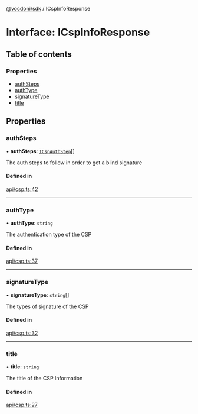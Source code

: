 [@vocdoni/sdk](/sdk) / ICspInfoResponse

# Interface: ICspInfoResponse

## Table of contents

### Properties

- [authSteps](ICspInfoResponse#authsteps)
- [authType](ICspInfoResponse#authtype)
- [signatureType](ICspInfoResponse#signaturetype)
- [title](ICspInfoResponse#title)

## Properties

### authSteps

• **authSteps**: [`ICspAuthStep`](ICspAuthStep)[]

The auth steps to follow in order to get a blind signature

#### Defined in

[api/csp.ts:42](https://github.com/vocdoni/vocdoni-sdk/blob/66360b95227306027699be0e80826ca7975027a0/src/api/csp.ts#L42)

___

### authType

• **authType**: `string`

The authentication type of the CSP

#### Defined in

[api/csp.ts:37](https://github.com/vocdoni/vocdoni-sdk/blob/66360b95227306027699be0e80826ca7975027a0/src/api/csp.ts#L37)

___

### signatureType

• **signatureType**: `string`[]

The types of signature of the CSP

#### Defined in

[api/csp.ts:32](https://github.com/vocdoni/vocdoni-sdk/blob/66360b95227306027699be0e80826ca7975027a0/src/api/csp.ts#L32)

___

### title

• **title**: `string`

The title of the CSP Information

#### Defined in

[api/csp.ts:27](https://github.com/vocdoni/vocdoni-sdk/blob/66360b95227306027699be0e80826ca7975027a0/src/api/csp.ts#L27)
